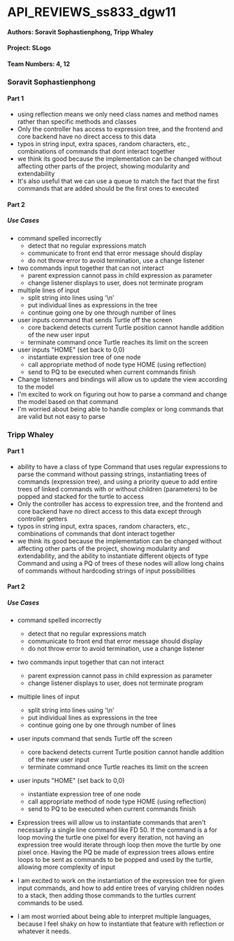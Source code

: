**API_REVIEWS_ss833_dgw11**
======================

#### Authors: Soravit Sophastienphong, Tripp Whaley
#### Project: SLogo
#### Team Numbers: 4, 12

### Soravit Sophastienphong
#### Part 1
* using reflection means we only need class names and method names rather than specific methods and classes
* Only the controller has access to expression tree, and the frontend and core backend have no direct access to this data
* typos in string input, extra spaces, random characters, etc., combinations of commands that dont interact together
* we think its good because the implementation can be changed without affecting other parts of the project, showing modularity and extendability
* It's also useful that we can use a queue to match the fact that the first commands that are added should be the first ones to executed

#### Part 2
##### Use Cases
* command spelled incorrectly
	* detect that no regular expressions match
	* communicate to front end that error message should display
	* do not throw error to avoid termination, use a change listener
* two commands input together that can not interact
	* parent expression cannot pass in child expression as parameter
	* change listener displays to user, does not terminate program
* multiple lines of input
	* split string into lines using '\n'
	* put individual lines as expressions in the tree
	* continue going one by one through number of lines
* user inputs command that sends Turtle off the screen
	* core backend detects current Turtle position cannot handle addition of the new user input
	* terminate command once Turtle reaches its limit on the screen
* user inputs "HOME" (set back to 0,0)
	* instantiate expression tree of one node
	* call appropriate method of node type HOME (using reflection)
	* send to PQ to be executed when current commands finish
* Change listeners and bindings will allow us to update the view according to the model
* I'm excited to work on figuring out how to parse a command and change the model based on that command
* I'm worried about being able to handle complex or long commands that are valid but not easy to parse


### Tripp Whaley
#### Part 1
* ability to have a class of type Command that uses regular expressions to parse the command without passing strings, instantiating trees of commands (expression tree), and using a priority queue to add entire trees of linked commands with or without children (parameters) to be popped and stacked for the turtle to access
* Only the controller has access to expression tree, and the frontend and core backend have no direct access to this data except through controller getters
* typos in string input, extra spaces, random characters, etc., combinations of commands that dont interact together
* we think its good because the implementation can be changed without affecting other parts of the project, showing modularity and extendability, and the ability to instantiate different objects of type Command and using a PQ of trees of these nodes will allow long chains of commands without hardcoding strings of input possibilities

#### Part 2
##### Use Cases
* command spelled incorrectly
	* detect that no regular expressions match
	* communicate to front end that error message should display
	* do not throw error to avoid termination, use a change listener
* two commands input together that can not interact
	* parent expression cannot pass in child expression as parameter
	* change listener displays to user, does not terminate program
* multiple lines of input
	* split string into lines using '\n'
	* put individual lines as expressions in the tree
	* continue going one by one through number of lines
* user inputs command that sends Turtle off the screen
	* core backend detects current Turtle position cannot handle addition of the new user input
	* terminate command once Turtle reaches its limit on the screen
* user inputs "HOME" (set back to 0,0)
	* instantiate expression tree of one node
	* call appropriate method of node type HOME (using reflection)
	* send to PQ to be executed when current commands finish


* Expression trees will allow us to instantiate commands that aren't necessarily a single line command like FD 50. If the command is a for loop moving the turtle one pixel for every iteration, not having an expression tree would iterate through loop then move the turtle by one pixel once. Having the PQ be made of expression trees allows entire loops to be sent as commands to be popped and used by the turtle, allowing more complexity of input
* I am excited to work on the instantiation of the expression tree for given input commands, and how to add entire trees of varying children nodes to a stack, then adding those commands to the turtles current commands to be used.
* I am most worried about being able to interpret multiple languages, because I feel shaky on how to instantiate that feature with reflection or whatever it needs.